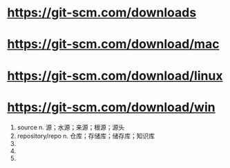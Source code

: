 # https://git-scm.com/downloads
# https://git-scm.com/download/mac
# https://git-scm.com/download/linux
# https://git-scm.com/download/win
> 

1. source n. 源；水源；来源；根源；源头
2. repository/repo n. 仓库；存储库；储存库；知识库
3. 
4.
5. 
